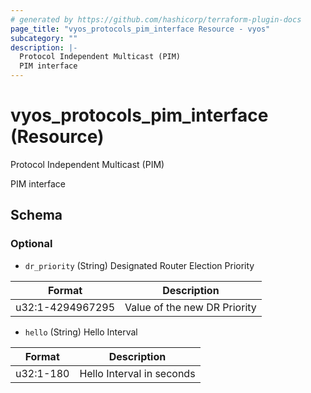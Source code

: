 ```yaml
---
# generated by https://github.com/hashicorp/terraform-plugin-docs
page_title: "vyos_protocols_pim_interface Resource - vyos"
subcategory: ""
description: |-
  Protocol Independent Multicast (PIM)
  PIM interface
---
```


# vyos_protocols_pim_interface (Resource)

Protocol Independent Multicast (PIM)

PIM interface



<!-- schema generated by tfplugindocs -->
## Schema

### Optional

- `dr_priority` (String) Designated Router Election Priority

|  Format  |  Description  |
|----------|---------------|
|  u32:1-4294967295  |  Value of the new DR Priority  |
- `hello` (String) Hello Interval

|  Format  |  Description  |
|----------|---------------|
|  u32:1-180  |  Hello Interval in seconds  |
